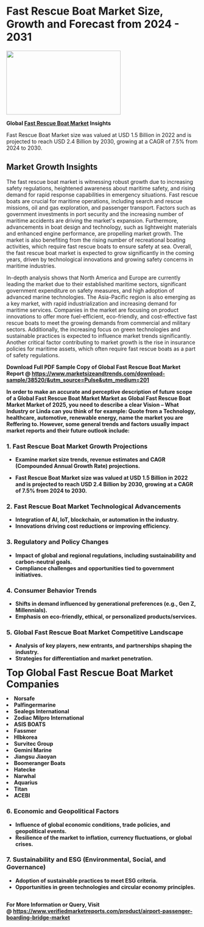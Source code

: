 <H1>Fast Rescue Boat Market Size, Growth and Forecast from 2024 - 2031</H1><img class="aligncenter size-medium wp-image-584254" src="https://thirdeyenews.in/wp-content/uploads/2024/09/Global-Market-Research-300x168.jpeg" alt="" width="300" height="168" /><p><strong>Global&nbsp;<a href="https://www.marketsizeandtrends.com/download-sample/38520/&amp;utm_source=Pulse&amp;utm_medium=201">Fast Rescue Boat Market</a> Insights</strong></p><p>Fast Rescue Boat Market size was valued at USD 1.5 Billion in 2022 and is projected to reach USD 2.4 Billion by 2030, growing at a CAGR of 7.5% from 2024 to 2030.</p><p><h2>Market Growth Insights</h2> <p>The fast rescue boat market is witnessing robust growth due to increasing safety regulations, heightened awareness about maritime safety, and rising demand for rapid response capabilities in emergency situations. Fast rescue boats are crucial for maritime operations, including search and rescue missions, oil and gas exploration, and passenger transport. Factors such as government investments in port security and the increasing number of maritime accidents are driving the market's expansion. Furthermore, advancements in boat design and technology, such as lightweight materials and enhanced engine performance, are propelling market growth. The market is also benefiting from the rising number of recreational boating activities, which require fast rescue boats to ensure safety at sea. Overall, the fast rescue boat market is expected to grow significantly in the coming years, driven by technological innovations and growing safety concerns in maritime industries.</p> <p><strong></strong></p> <p>In-depth analysis shows that North America and Europe are currently leading the market due to their established maritime sectors, significant government expenditure on safety measures, and high adoption of advanced marine technologies. The Asia-Pacific region is also emerging as a key market, with rapid industrialization and increasing demand for maritime services. Companies in the market are focusing on product innovations to offer more fuel-efficient, eco-friendly, and cost-effective fast rescue boats to meet the growing demands from commercial and military sectors. Additionally, the increasing focus on green technologies and sustainable practices is expected to influence market trends significantly. Another critical factor contributing to market growth is the rise in insurance policies for maritime assets, which often require fast rescue boats as a part of safety regulations. <p><strong></p><p><span class=""><strong>Download Full PDF Sample Copy of Global Fast Rescue Boat Market Report</strong> @ <a href="https://www.marketsizeandtrends.com/download-sample/38520/&amp;utm_source=Pulse&amp;utm_medium=201" target="_blank">https://www.marketsizeandtrends.com/download-sample/38520/&amp;utm_source=Pulse&amp;utm_medium=201</a></span></p><p>In order to make an accurate and perceptive description of future scope of a Global&nbsp;Fast Rescue Boat Market Market as Global&nbsp;Fast Rescue Boat Market Market of 2025, you need to describe a clear Vision &ndash; What Industry or Linda can you think of for example: Quote from a Technology, healthcare, automotive, renewable energy, name the market you are Reffering to. However, some general trends and factors usually impact market reports and their future outlook include:</p><h3>1.&nbsp;<strong>Fast Rescue Boat Market Growth Projections</strong></h3><ul><li>Examine market size trends, revenue estimates and CAGR (Compounded Annual Growth Rate) projections.</li><li><p>Fast Rescue Boat Market size was valued at USD 1.5 Billion in 2022 and is projected to reach USD 2.4 Billion by 2030, growing at a CAGR of 7.5% from 2024 to 2030.</p></li></ul><h3>2.&nbsp;<strong>Fast Rescue Boat Market Technological Advancements</strong></h3><ul><li>Integration of AI, IoT, blockchain, or automation in the industry.</li><li>Innovations driving cost reductions or improving efficiency.</li></ul><h3>3.&nbsp;<strong>Regulatory and Policy Changes</strong></h3><ul><li>Impact of global and regional regulations, including sustainability and carbon-neutral goals.</li><li>Compliance challenges and opportunities tied to government initiatives.</li></ul><h3>4.&nbsp;<strong>Consumer Behavior Trends</strong></h3><ul><li>Shifts in demand influenced by generational preferences (e.g., Gen Z, Millennials).</li><li>Emphasis on eco-friendly, ethical, or personalized products/services.</li></ul><h3>5.&nbsp;<strong>Global Fast Rescue Boat Market Competitive Landscape</strong></h3><ul><li>Analysis of key players, new entrants, and partnerships shaping the industry.</li><li>Strategies for differentiation and market penetration.</li></ul><p data-pm-slice="1 1 []"><span style="color: inherit; font-family: inherit; font-size: 25px;">Top Global Fast Rescue Boat Market Companies</span></p><div class="" data-test-id=""><p><li>Norsafe</li><li> Palfingermarine</li><li> Sealegs International</li><li> Zodiac Milpro International</li><li> ASIS BOATS</li><li> Fassmer</li><li> Hlbkorea</li><li> Survitec Group</li><li> Gemini Marine</li><li> Jiangsu Jiaoyan</li><li> Boomeranger Boats</li><li> Hatecke</li><li> Narwhal</li><li> Aquarius</li><li> Titan</li><li> ACEBI</li></p></div><h3>6.&nbsp;<strong>Economic and Geopolitical Factors</strong></h3><ul><li>Influence of global economic conditions, trade policies, and geopolitical events.</li><li>Resilience of the market to inflation, currency fluctuations, or global crises.</li></ul><h3>7.&nbsp;<strong>Sustainability and ESG (Environmental, Social, and Governance)</strong></h3><ul><li>Adoption of sustainable practices to meet ESG criteria.</li><li>Opportunities in green technologies and circular economy principles.</li></ul><h2><strong style="font-size: 14px;">For More Information or Query, Visit @&nbsp;</strong><a style="background-color: #ffffff; font-size: 14px;" href="https://www.marketsizeandtrends.com/report/fast-rescue-boat-market/" target="_blank">https://www.verifiedmarketreports.com/product/airport-passenger-boarding-bridge-market</a></h2>
